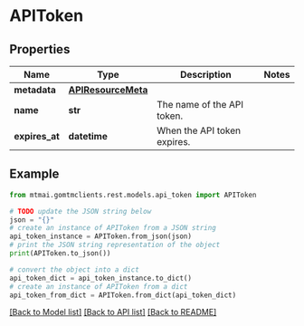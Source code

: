 # APIToken


## Properties

Name | Type | Description | Notes
------------ | ------------- | ------------- | -------------
**metadata** | [**APIResourceMeta**](APIResourceMeta.md) |  | 
**name** | **str** | The name of the API token. | 
**expires_at** | **datetime** | When the API token expires. | 

## Example

```python
from mtmai.gomtmclients.rest.models.api_token import APIToken

# TODO update the JSON string below
json = "{}"
# create an instance of APIToken from a JSON string
api_token_instance = APIToken.from_json(json)
# print the JSON string representation of the object
print(APIToken.to_json())

# convert the object into a dict
api_token_dict = api_token_instance.to_dict()
# create an instance of APIToken from a dict
api_token_from_dict = APIToken.from_dict(api_token_dict)
```
[[Back to Model list]](../README.md#documentation-for-models) [[Back to API list]](../README.md#documentation-for-api-endpoints) [[Back to README]](../README.md)


